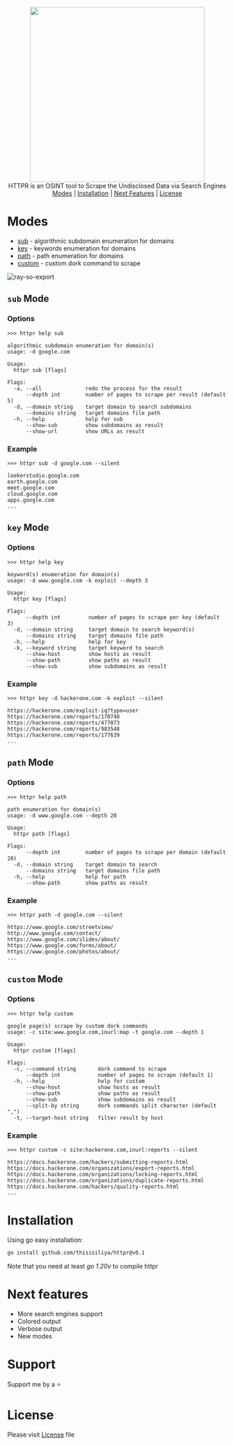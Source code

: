 <p align="center">
  <img src="https://github.com/thisisiliya/httpr/assets/66384228/087bf6e3-4d03-414b-b95a-fbeb034eda9d" width="400px">
  <br>
  HTTPR is an OSINT tool to Scrape the Undisclosed Data via Search Engines
  <br>
  <a href="#modes">Modes</a> |
  <a href="#installation">Installation</a> |
  <a href="#next-features">Next Features</a> |
  <a href="#license">License</a>
</p>

# Modes

- [sub](#sub-mode) - algorithmic subdomain enumeration for domains
- [key](#key-mode) - keywords enumeration for domains
- [path](#path-mode) - path enumeration for domains
- [custom](custom-mode) - custom dork command to scrape

![ray-so-export](https://github.com/thisisiliya/httpr/assets/66384228/33aff54d-8275-4522-b8be-d5329485d821)

## `sub` Mode
### Options
```
>>> httpr help sub

algorithmic subdomain enumeration for domain(s)
usage: -d google.com

Usage:
  httpr sub [flags]

Flags:
  -a, --all              redo the process for the result
      --depth int        number of pages to scrape per result (default 5)
  -d, --domain string    target domain to search subdomains
      --domains string   target domains file path
  -h, --help             help for sub
      --show-sub         show subdomains as result
      --show-url         show URLs as result
```
### Example
```
>>> httpr sub -d google.com --silent

lookerstudio.google.com
earth.google.com
meet.google.com
cloud.google.com
apps.google.com
...
```

## `key` Mode
### Options
```
>>> httpr help key

keyword(s) enumeration for domain(s)
usage: -d www.google.com -k exploit --depth 3

Usage:
  httpr key [flags]

Flags:
      --depth int         number of pages to scrape per key (default 3)
  -d, --domain string     target domain to search keyword(s)
      --domains string    target domains file path
  -h, --help              help for key
  -k, --keyword string    target keyword to search
      --show-host         show hosts as result
      --show-path         show paths as result
      --show-sub          show subdomains as result
```
### Example
```
>>> httpr key -d hackerone.com -k exploit --silent

https://hackerone.com/exploit-iq?type=user
https://hackerone.com/reports/170748
https://hackerone.com/reports/477073
https://hackerone.com/reports/983548
https://hackerone.com/reports/177639
...
```

## `path` Mode
### Options
```
>>> httpr help path

path enumeration for domain(s)
usage: -d www.google.com --depth 20

Usage:
  httpr path [flags]

Flags:
      --depth int        number of pages to scrape per domain (default 20)
  -d, --domain string    target domain to search
      --domains string   target domains file path
  -h, --help             help for path
      --show-path        show paths as result
```
### Example 
```
>>> httpr path -d google.com --silent

https://www.google.com/streetview/
http://www.google.com/contact/
https://www.google.com/slides/about/
https://www.google.com/forms/about/
https://www.google.com/photos/about/
...
```

## `custom` Mode
### Options
```
>>> httpr help custom

google page(s) scrape by custom dork commands
usage: -c site:www.google.com,inurl:map -t google.com --depth 1

Usage:
  httpr custom [flags]

Flags:
  -c, --command string       dork command to scrape
      --depth int            number of pages to scrape (default 1)
  -h, --help                 help for custom
      --show-host            show hosts as result
      --show-path            show paths as result
      --show-sub             show subdomains as result
      --split-by string      dork commands split character (default ",")
  -t, --target-host string   filter result by host
```
### Example
```
>>> httpr custom -c site:hackerone.com,inurl:reports --silent

https://docs.hackerone.com/hackers/submitting-reports.html
https://docs.hackerone.com/organizations/export-reports.html
https://docs.hackerone.com/organizations/locking-reports.html
https://docs.hackerone.com/organizations/duplicate-reports.html
https://docs.hackerone.com/hackers/quality-reports.html
...
```

# Installation
Using go easy installation:
```bash
go install github.com/thisisiliya/httpr@v0.1
```
Note that you need at least *go 1.20v* to compile httpr

# Next features
- More search engines support
- Colored output
- Verbose output
- New modes

# Support
Support me by a ⭐

# License
Please visit [License](https://github.com/thisisiliya/httpr/blob/main/LICENSE) file
